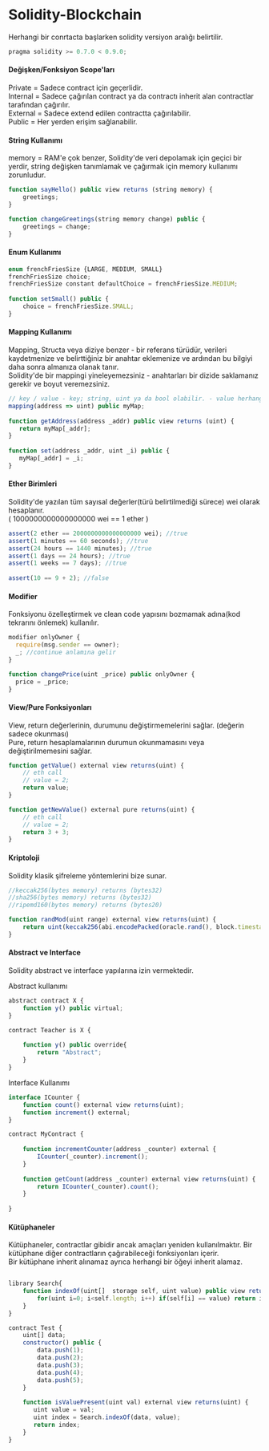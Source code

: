 # Solidity-Blockchain

Herhangi bir conrtacta başlarken solidity versiyon aralığı belirtilir.
```js 
pragma solidity >= 0.7.0 < 0.9.0; 
``` 

<h4>Değişken/Fonksiyon Scope'ları</h4>
Private = Sadece contract için geçerlidir. <br>
Internal = Sadece çağırılan contract ya da contractı inherit alan contractlar tarafından çağırılır. <br>
External = Sadece extend edilen contractta çağırılabilir. <br>
Public = Her yerden erişim sağlanabilir. <br>

<h4>String Kullanımı</h4>
memory = RAM'e çok benzer, Solidity'de veri depolamak için geçici bir yerdir, string değişken tanımlamak ve çağırmak için memory kullanımı zorunludur.

```js
function sayHello() public view returns (string memory) {
    greetings; 
}

function changeGreetings(string memory change) public {
    greetings = change;
}
```

<h4>Enum Kullanımı</h4>

```js
enum frenchFriesSize {LARGE, MEDIUM, SMALL}
frenchFriesSize choice;
frenchFriesSize constant defaultChoice = frenchFriesSize.MEDIUM;
    
function setSmall() public {
    choice = frenchFriesSize.SMALL;
}
```
<h4>Mapping Kullanımı</h4>
Mapping, Structa veya diziye benzer - bir referans türüdür, verileri kaydetmenize ve belirttiğiniz bir anahtar eklemenize ve ardından bu bilgiyi daha sonra almanıza olanak tanır.
<br> Solidity'de bir mappingi yineleyemezsiniz - anahtarları bir dizide saklamanız gerekir ve boyut veremezsiniz.

```js
// key / value - key; string, uint ya da bool olabilir. - value herhangi bir şey olabilir.
mapping(address => uint) public myMap;
    
function getAddress(address _addr) public view returns (uint) {
   return myMap[_addr];
}
       
function set(address _addr, uint _i) public {
   myMap[_addr] = _i;
}
```

<h4>Ether Birimleri</h4>

Solidity'de yazılan tüm sayısal değerler(türü belirtilmediği sürece) wei olarak hesaplanır.  <br>
( 1000000000000000000 wei == 1 ether ) <br>
```js
assert(2 ether == 2000000000000000000 wei); //true
assert(1 minutes == 60 seconds); //true
assert(24 hours == 1440 minutes); //true
assert(1 days == 24 hours); //true
assert(1 weeks == 7 days); //true
       
assert(10 == 9 + 2); //false
```

<h4>Modifier</h4>

Fonksiyonu özelleştirmek ve clean code yapısını bozmamak adına(kod tekrarını önlemek) kullanılır.

```js
modifier onlyOwner {
  require(msg.sender == owner);
  _; //continue anlamına gelir
}

function changePrice(uint _price) public onlyOwner {
  price = _price;
}
```

<h4>View/Pure Fonksiyonları</h4>

View, return değerlerinin, durumunu değiştirmemelerini sağlar. (değerin sadece okunması) <br>
Pure, return hesaplamalarının durumun okunmamasını veya değiştirilmemesini sağlar. 


```js
function getValue() external view returns(uint) {
    // eth call 
    // value = 2;
    return value; 
}

function getNewValue() external pure returns(uint) {
    // eth call 
    // value = 2;
    return 3 + 3; 
}
```

<h4>Kriptoloji</h4>

Solidity klasik şifreleme yöntemlerini bize sunar. <br>
```js
//keccak256(bytes memory) returns (bytes32) 
//sha256(bytes memory) returns (bytes32)
//ripemd160(bytes memory) returns (bytes20) 

function randMod(uint range) external view returns(uint) {
    return uint(keccak256(abi.encodePacked(oracle.rand(), block.timestamp, block.difficulty, msg.sender))) % range;
}
```

<h4>Abstract ve Interface</h4>

Solidity abstract ve interface yapılarına izin vermektedir.

Abstract kullanımı
```js
abstract contract X {
    function y() public virtual;
}

contract Teacher is X {
    
    function y() public override{
        return "Abstract";
    }
}

```

Interface Kullanımı

```js
interface ICounter {
    function count() external view returns(uint);
    function increment() external;
}

contract MyContract {
    
    function incrementCounter(address _counter) external {
        ICounter(_counter).increment();
    }
    
    function getCount(address _counter) external view returns(uint) {
        return ICounter(_counter).count();
    }
    
}

```


<h4>Kütüphaneler</h4>

Kütüphaneler, contractlar gibidir ancak amaçları yeniden kullanılmaktır. Bir kütüphane diğer contractların çağırabileceği fonksiyonları içerir. <br>
Bir kütüphane inherit alınamaz ayrıca herhangi bir öğeyi inherit alamaz.

```js

library Search{
    function indexOf(uint[]  storage self, uint value) public view returns(uint) {
        for(uint i=0; i<self.length; i++) if(self[i] == value) return i;
    }
}

contract Test {
    uint[] data;
    constructor() public {
        data.push(1);
        data.push(2);
        data.push(3);
        data.push(4);
        data.push(5);
    }
    
    function isValuePresent(uint val) external view returns(uint) {
       uint value = val;
       uint index = Search.indexOf(data, value); 
       return index;
    }
}

```


